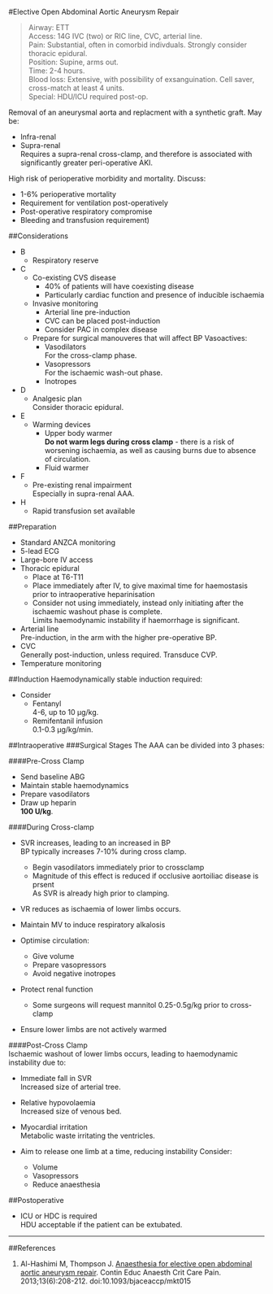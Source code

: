 #Elective Open Abdominal Aortic Aneurysm Repair
>Airway: ETT <br>
>Access: 14G IVC (two) or RIC line, CVC, arterial line. <br>
>Pain: Substantial, often in comorbid indivduals. Strongly consider thoracic epidural. <br>
>Position: Supine, arms out. <br>
>Time: 2-4 hours. <br>
>Blood loss: Extensive, with possibility of exsanguination. Cell saver, cross-match at least 4 units.  <br>
>Special: HDU/ICU required post-op.

Removal of an aneurysmal aorta and replacment with a synthetic graft. May be:
* Infra-renal
* Supra-renal  
Requires a supra-renal cross-clamp, and therefore is associated with significantly greater peri-operative AKI.


High risk of perioperative morbidity and mortality.	Discuss:
* 1-6% perioperative mortality
* Requirement for ventilation post-operatively
* Post-operative respiratory compromise
* Bleeding and transfusion requirement)


##Considerations
* B
	* Respiratory reserve
* C
	* Co-existing CVS disease
		* 40% of patients will have coexisting disease
		* Particularly cardiac function and presence of inducible ischaemia
	* Invasive monitoring
		* Arterial line pre-induction
		* CVC can be placed post-induction
		* Consider PAC in complex disease
	* Prepare for surgical manouveres that will affect BP
	Vasoactives:
		* Vasodilators  
		For the cross-clamp phase.
		* Vasopressors  
		For the ischaemic wash-out phase.
		* Inotropes
* D
	* Analgesic plan  
	Consider thoracic epidural.
* E
	* Warming devices
		* Upper body warmer  
		**Do not warm legs during cross clamp** - there is a risk of worsening ischaemia, as well as causing burns due to absence of circulation.
		* Fluid warmer
* F
	* Pre-existing renal impairment  
	Especially in supra-renal AAA.
* H
	* Rapid transfusion set available


##Preparation
* Standard ANZCA monitoring
* 5-lead ECG
* Large-bore IV access
* Thoracic epidural  
	* Place at T6-T11
	* Place immediately after IV, to give maximal time for haemostasis prior to intraoperative heparinisation
	* Consider not using immediately, instead only initiating after the ischaemic washout phase is complete.  
	Limits haemodynamic instability if haemorrhage is significant.
* Arterial line  
Pre-induction, in the arm with the higher pre-operative BP.
* CVC  
Generally post-induction, unless required. Transduce CVP.
* Temperature monitoring

##Induction
Haemodynamically stable induction required:
* Consider
	* Fentanyl  
	4-6, up to 10 μg/kg.
	* Remifentanil infusion  
	0.1-0.3 μg/kg/min.

##Intraoperative
###Surgical Stages
The AAA can be divided into 3 phases:

####Pre-Cross Clamp
* Send baseline ABG
* Maintain stable haemodynamics
* Prepare vasodilators
* Draw up heparin  
**100 U/kg**.

####During Cross-clamp  
* SVR increases, leading to an increased in BP  
BP typically increases 7-10% during cross clamp.
	* Begin vasodilators immediately prior to crossclamp
	* Magnitude of this effect is reduced if occlusive aortoiliac disease is prsent  
	As SVR is already high prior to clamping.
* VR reduces as ischaemia of lower limbs occurs.

* Maintain MV to induce respiratory alkalosis
* Optimise circulation:
	* Give volume
	* Prepare vasopressors
	* Avoid negative inotropes
* Protect renal function
	* Some surgeons will request mannitol 0.25-0.5g/kg prior to cross-clamp
* Ensure lower limbs are not actively warmed

####Post-Cross Clamp  
Ischaemic washout of lower limbs occurs, leading to haemodynamic instability due to:
* Immediate fall in SVR  
Increased size of arterial tree.
* Relative hypovolaemia  
Increased size of venous bed.
* Myocardial irritation  
Metabolic waste irritating the ventricles.


* Aim to release one limb at a time, reducing instability
Consider:
	* Volume
	* Vasopressors
	* Reduce anaesthesia

##Postoperative
* ICU or HDC is required  
HDU acceptable if the patient can be extubated.

---
##References
1. Al-Hashimi M, Thompson J. [Anaesthesia for elective open abdominal aortic aneurysm repair](https://academic.oup.com/bjaed/article/13/6/208/246828). Contin Educ Anaesth Crit Care Pain. 2013;13(6):208-212. doi:10.1093/bjaceaccp/mkt015
